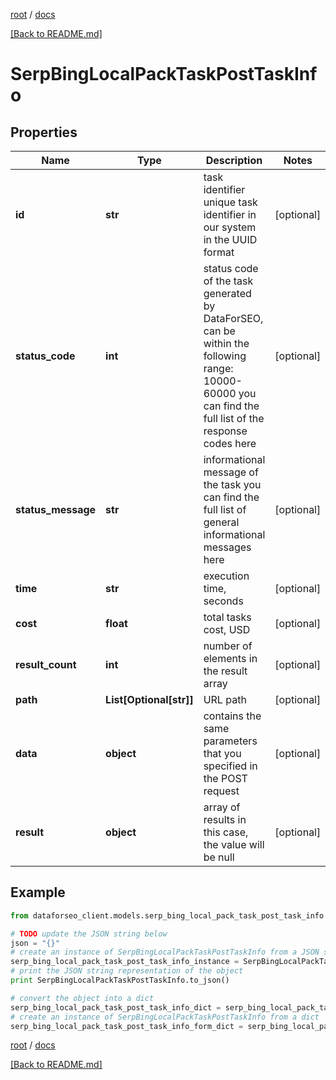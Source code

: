[root](./../ "root") / [docs](./ "docs")

[[Back to README.md]](./../README.md "[Back to README.md]")

# SerpBingLocalPackTaskPostTaskInfo

## Properties

Name | Type | Description | Notes
------------ | ------------- | ------------- | -------------
**id** | **str** | task identifier unique task identifier in our system in the UUID format | [optional]
**status_code** | **int** | status code of the task generated by DataForSEO, can be within the following range: 10000-60000 you can find the full list of the response codes here | [optional]
**status_message** | **str** | informational message of the task you can find the full list of general informational messages here | [optional]
**time** | **str** | execution time, seconds | [optional]
**cost** | **float** | total tasks cost, USD | [optional]
**result_count** | **int** | number of elements in the result array | [optional]
**path** | **List[Optional[str]]** | URL path | [optional]
**data** | **object** | contains the same parameters that you specified in the POST request | [optional]
**result** | **object** | array of results in this case, the value will be null | [optional]

## Example

```python
from dataforseo_client.models.serp_bing_local_pack_task_post_task_info import SerpBingLocalPackTaskPostTaskInfo

# TODO update the JSON string below
json = "{}"
# create an instance of SerpBingLocalPackTaskPostTaskInfo from a JSON string
serp_bing_local_pack_task_post_task_info_instance = SerpBingLocalPackTaskPostTaskInfo.from_json(json)
# print the JSON string representation of the object
print SerpBingLocalPackTaskPostTaskInfo.to_json()

# convert the object into a dict
serp_bing_local_pack_task_post_task_info_dict = serp_bing_local_pack_task_post_task_info_instance.to_dict()
# create an instance of SerpBingLocalPackTaskPostTaskInfo from a dict
serp_bing_local_pack_task_post_task_info_form_dict = serp_bing_local_pack_task_post_task_info.from_dict(serp_bing_local_pack_task_post_task_info_dict)
```

  

[root](./../ "root") / [docs](./ "docs")

[[Back to README.md]](./../README.md "[Back to README.md]")